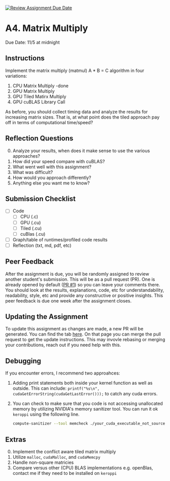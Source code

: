 [![Review Assignment Due Date](https://classroom.github.com/assets/deadline-readme-button-22041afd0340ce965d47ae6ef1cefeee28c7c493a6346c4f15d667ab976d596c.svg)](https://classroom.github.com/a/j7EgYxTu)
# A4. Matrix Multiply

Due Date: 11/5 at midnight

## Instructions

Implement the matrix multiply (matmul) A * B = C algorithm in four variations:

1. CPU Matrix Multiply -done
2. GPU Matrix Multiply 
3. GPU Tiled Matirx Multiply
4. GPU cuBLAS Library Call

As before, you should collect timing data and analyze the results for increasing
matrix sizes. That is, at what point does the tiled approach pay off in terms
of computational time/speed?

## Reflection Questions

0. Analyze your results, when does it make sense to use the various approaches?
1. How did your speed compare with cuBLAS?
2. What went well with this assignment?
3. What was difficult?
4. How would you approach differently?
5. Anything else you want me to know?

## Submission Checklist

- [ ] Code
  - [ ] CPU (.c)
  - [ ] GPU (.cu)
  - [ ] Tiled (.cu)
  - [ ] cuBlas (.cu)
- [ ] Graph/table of runtimes/profiled code results
- [ ] Reflection (txt, md, pdf, etc)

## Peer Feedback

After the assignment is due,
you will be randomly assigned to review another student's submission.
This will be as a pull request (PR).
One is already opened by default ([PR #1](../../pull/1)) so you can leave your comments there.
You should look at the results, explanations, code, etc for
understandability, readability, style, etc and provide
any constructive or positive insights.
This peer feedback is due one week after the assignment closes.

## Updating the Assignment

To update this assignment as changes are made,
a new PR will be generated.
You can find the tab [here](../../pulls).
On that page you can merge the pull request to get the update instructions.
This may invovle rebasing or merging your contributions, reach out
if you need help with this.

## Debugging

If you encounter errors, I recommend two approahces:

1. Adding print statements both inside your kernel function
   as well as outside.
   This can include: `printf("%s\n", cudaGetErrorString(cudaGetLastError()));`
   to catch any cuda errors.

2. You can check to make sure that you code is not accessing unallocated memory
   by utilizing NVIDIA's memory sanitizer tool.
   You can run it ok `keroppi` using the following line.
   ```sh
   compute-sanitizer --tool memcheck ./your_cuda_executable_not_source
   ```

## Extras

0. Implement the conflict aware tiled matrix multiply
1. Utilize `malloc`, `cudaMalloc`, and `cudaMemcpy`
2. Handle non-square matricies
3. Compare versus other (CPU) BLAS implementations e.g. openBlas, contact me
   if they need to be installed on `keroppi`
